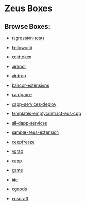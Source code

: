 Zeus Boxes
==========

## Browse Boxes:

* [regression-tests](regression-tests.md)

* [helloworld](helloworld.md)

* [coldtoken](coldtoken.md)

* [airhodl](airhodl.md)

* [airdrop](airdrop.md)

* [bancor-extensions](bancor-extensions.md)

* [cardgame](cardgame.md)

* [dapp-services-deploy](dapp-services-deploy.md)

* [templates-emptycontract-eos-cpp](templates-emptycontract-eos-cpp.md)

* [all-dapp-services](all-dapp-services.md)

* [sample-zeus-extension](sample-zeus-extension.md)

* [deepfreeze](deepfreeze.md)

* [vgrab](vgrab.md)

* [dapp](dapp.md)

* [game](game.md)

* [ide](ide.md)

* [dgoods](dgoods.md)

* [eoscraft](eoscraft.md)